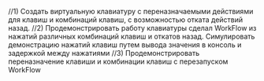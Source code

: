 //1) Создать виртуальную клавиатуру с переназначаемыми действиями для клавиш и комбинаций клавиш, с возможностью отката действий назад.
//2) Продемонстрировать работу клавиатуры сделал WorkFlow из нажатий различных комбинаций клавиш и откатов назад. Симулировать демонстрацию нажатий клавиш путем вывода значения в консоль и задержкой между нажатиями
//3) Продемонстрировать переназначение клавиши и комбинации клавиш с перезапуcком WorkFlow
